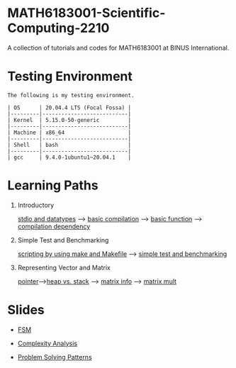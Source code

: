 # MATH6183001-Scientific-Computing-2210

A collection of tutorials and codes for MATH6183001 at BINUS International.

# Testing Environment

    The following is my testing environment.     
    
    | OS      | 20.04.4 LTS (Focal Fossa) |
    |---------|---------------------------|
    | Kernel  | 5.15.0-50-generic         |
    |---------|---------------------------|
    | Machine | x86_64                    |
    |---------|---------------------------|
    | Shell   | bash                      |
    |---------|---------------------------|
    | gcc     | 9.4.0-1ubuntu1~20.04.1    |

# Learning Paths

1. Introductory

    [stdio and datatypes](https://github.com/MATH6183001-Scientific-Computing-2210/basic-c/tree/main/01-printf-datatype) --> [basic compilation](https://github.com/MATH6183001-Scientific-Computing-2210/basic-compilation-using-gcc/tree/main/01-single-file) --> [basic function](https://github.com/MATH6183001-Scientific-Computing-2210/basic-c/tree/main/02-basic-function) --> [compilation dependency](https://github.com/MATH6183001-Scientific-Computing-2210/basic-compilation-using-gcc/tree/main/02-multiple-files)

2. Simple Test and Benchmarking

    [scripting by using make and Makefile](https://github.com/MATH6183001-Scientific-Computing-2210/basic-compilation-using-gcc/tree/main/03-makefile) --> [simple test and benchmarking](https://github.com/MATH6183001-Scientific-Computing-2210/basic-c/tree/main/03-simple-benchmark)
    
3. Representing Vector and Matrix
    
    [pointer](https://github.com/MATH6183001-Scientific-Computing-2210/basic-c/tree/main/04-pointers)-->[heap vs. stack](https://github.com/MATH6183001-Scientific-Computing-2210/basic-c/tree/main/05-heap-vs-stack) --> [matrix info](https://github.com/MATH6183001-Scientific-Computing-2210/basic-c/tree/main/06-matrix-intro) --> [matrix mult](https://github.com/MATH6183001-Scientific-Computing-2210/basic-c/tree/main/07-matrix-vector-mult)
    

# Slides

- [FSM](https://docs.google.com/presentation/d/1jVg-ThKMCzzUJk_skWQAN1DpeLt9qpJX1yV_jQI3H4s/edit?usp=sharing)

- [Complexity Analysis](https://docs.google.com/presentation/d/1xJ96418-LXTxJyFtBrLM6U_oXjHyCyQ3LcbdaBL-ZIw/edit?usp=sharing)

- [Problem Solving Patterns](https://docs.google.com/presentation/d/1GrwqgziJCe87nrT3Ae9-o7D3LCNVWVpWnFOzR2o0S8A/edit?usp=sharing)
    

